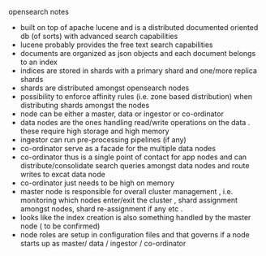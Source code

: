 opensearch notes

* built on top of apache lucene and is a distributed documented oriented db (of sorts) with advanced search capabilities
* lucene probably provides the free text search capabilities 
* documents are organized as json objects and each document belongs to an index 
* indices are stored in shards with a primary  shard and one/more replica shards 
* shards are distributed amongst opensearch nodes 
* possibility to enforce affinity rules (i.e. zone based distribution) when distributing shards amongst the nodes
* node can be either a master, data or ingestor or co-ordinator 
* data nodes are the ones handling read/write operations on the data . these require high storage and high memory 
* ingestor can run pre-processing pipelines (if any) 
* co-ordinator serve as a facade for the multiple data nodes
* co-ordinator  thus is a single point of contact for app nodes and can distribute/consolidate search queries amongst data nodes and route writes to excat data node
* co-ordinator just needs to be high on memory 
* master node is responsible for overall cluster management , i.e. monitoring which nodes enter/exit the cluster , shard assignment amongst nodes, shard re-assignment if any etc .
* looks like the index creation is also something handled by the master node ( to be confirmed)
* node roles are setup in configuration files and that governs if a node starts up as master/ data / ingestor / co-ordinator

